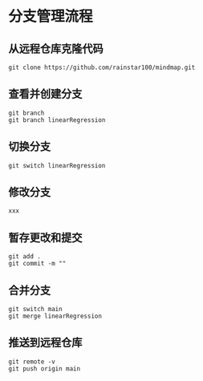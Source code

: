 #  分支管理流程
## 从远程仓库克隆代码
    git clone https://github.com/rainstar100/mindmap.git
## 查看并创建分支
    git branch
    git branch linearRegression
## 切换分支
    git switch linearRegression
## 修改分支
    xxx
## 暂存更改和提交
    git add .
    git commit -m ""
## 合并分支
    git switch main
    git merge linearRegression
## 推送到远程仓库
    git remote -v  
    git push origin main